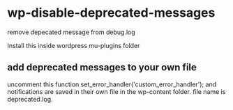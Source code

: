 # wp-disable-deprecated-messages
remove depecated message from debug.log

Install this inside wordpress mu-plugins folder

## add deprecated messages to your own file
uncomment this function set_error_handler('custom_error_handler'); and notifications are saved in their own file in the wp-content folder. file name is deprecated.log.
